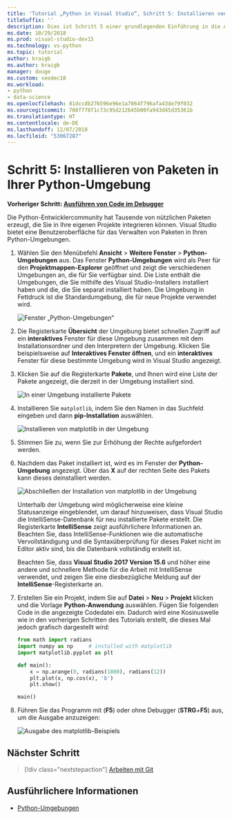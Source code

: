 ```yaml
---
title: 'Tutorial „Python in Visual Studio“, Schritt 5: Installieren von Paketen'
titleSuffix: ''
description: Dies ist Schritt 5 einer grundlegenden Einführung in die Arbeit mit Python in Visual Studio, in dem die Features von Visual Studio zum Verwalten von Paketen in einer Python-Umgebung veranschaulicht werden.
ms.date: 10/29/2018
ms.prod: visual-studio-dev15
ms.technology: vs-python
ms.topic: tutorial
author: kraigb
ms.author: kraigb
manager: douge
ms.custom: seodec18
ms.workload:
- python
- data-science
ms.openlocfilehash: 81dccdb276596e96e1a7064f796afa43de79f032
ms.sourcegitcommit: 708f77071c73c95d212645b00fa943d45d35361b
ms.translationtype: HT
ms.contentlocale: de-DE
ms.lasthandoff: 12/07/2018
ms.locfileid: "53067287"
---
```

# <a name="step-5-install-packages-in-your-python-environment"></a>Schritt 5: Installieren von Paketen in Ihrer Python-Umgebung

**Vorheriger Schritt: [Ausführen von Code im Debugger](tutorial-working-with-python-in-visual-studio-step-04-debugging.md)**

Die Python-Entwicklercommunity hat Tausende von nützlichen Paketen erzeugt, die Sie in Ihre eigenen Projekte integrieren können. Visual Studio bietet eine Benutzeroberfläche für das Verwalten von Paketen in Ihren Python-Umgebungen.

1. Wählen Sie den Menübefehl **Ansicht** > **Weitere Fenster** > **Python-Umgebungen** aus. Das Fenster **Python-Umgebungen** wird als Peer für den **Projektmappen-Explorer** geöffnet und zeigt die verschiedenen Umgebungen an, die für Sie verfügbar sind. Die Liste enthält die Umgebungen, die Sie mithilfe des Visual Studio-Installers installiert haben und die, die Sie separat installiert haben. Die Umgebung in Fettdruck ist die Standardumgebung, die für neue Projekte verwendet wird.

   ![Fenster „Python-Umgebungen“](media/environments-default-view-blue.png)

2. Die Registerkarte **Übersicht** der Umgebung bietet schnellen Zugriff auf ein **interaktives** Fenster für diese Umgebung zusammen mit dem Installationsordner und den Interpretern der Umgebung. Klicken Sie beispielsweise auf **Interaktives Fenster öffnen**, und ein **interaktives** Fenster für diese bestimmte Umgebung wird in Visual Studio angezeigt.

3. Klicken Sie auf die Registerkarte **Pakete**, und Ihnen wird eine Liste der Pakete angezeigt, die derzeit in der Umgebung installiert sind.

   ![In einer Umgebung installierte Pakete](media/environments-installed-packages-blue.png)

4. Installieren Sie `matplotlib`, indem Sie den Namen in das Suchfeld eingeben und dann **pip-Installation** auswählen.

   ![Installieren von matplotlib in der Umgebung](media/environments-add-matplotlib1.png)

5. Stimmen Sie zu, wenn Sie zur Erhöhung der Rechte aufgefordert werden.

6. Nachdem das Paket installiert ist, wird es im Fenster der **Python-Umgebung** angezeigt. Über das **X** auf der rechten Seite des Pakets kann dieses deinstalliert werden.

   ![Abschließen der Installation von matplotlib in der Umgebung](media/environments-add-matplotlib2.png)

   Unterhalb der Umgebung wird möglicherweise eine kleine Statusanzeige eingeblendet, um darauf hinzuweisen, dass Visual Studio die IntelliSense-Datenbank für neu installierte Pakete erstellt. Die Registerkarte **IntelliSense** zeigt ausführlichere Informationen an. Beachten Sie, dass IntelliSense-Funktionen wie die automatische Vervollständigung und die Syntaxüberprüfung für dieses Paket nicht im Editor aktiv sind, bis die Datenbank vollständig erstellt ist.

   Beachten Sie, dass **Visual Studio 2017 Version 15.6** und höher eine andere und schnellere Methode für die Arbeit mit IntelliSense verwendet, und zeigen Sie eine diesbezügliche Meldung auf der **IntelliSense**-Registerkarte an.

7. Erstellen Sie ein Projekt, indem Sie auf **Datei** > **Neu** > **Projekt** klicken und die Vorlage **Python-Anwendung** auswählen. Fügen Sie folgenden Code in die angezeigte Codedatei ein. Dadurch wird eine Kosinuswelle wie in den vorherigen Schritten des Tutorials erstellt, die dieses Mal jedoch grafisch dargestellt wird:

    ```python
    from math import radians
    import numpy as np     # installed with matplotlib
    import matplotlib.pyplot as plt

    def main():
        x = np.arange(0, radians(1800), radians(12))
        plt.plot(x, np.cos(x), 'b')
        plt.show()

    main()
    ```

8. Führen Sie das Programm mit (**F5**) oder ohne Debugger (**STRG**+**F5**) aus, um die Ausgabe anzuzeigen:

   ![Ausgabe des matplotlib-Beispiels](media/environments-add-matplotlib3.png)

## <a name="next-step"></a>Nächster Schritt

> [!div class="nextstepaction"]
> [Arbeiten mit Git](tutorial-working-with-python-in-visual-studio-step-06-working-with-git.md)

## <a name="go-deeper"></a>Ausführlichere Informationen

- [Python-Umgebungen](managing-python-environments-in-visual-studio.md)
